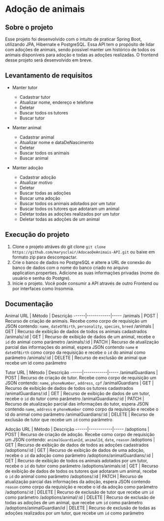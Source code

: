 # Adoção de animais

## Sobre o projeto
Esse projeto foi desenvolvido com o intuito de praticar Spring Boot, 
utilizando JPA, Hibernate e PostgreSQL. Essa API tem o propósito de lidar com adoções de animais, sendo possível manter um histórico de todos os animais disponíveis para adoção e todas as adoções realizadas. O frontend desse projeto será desenvolvido em breve.

## Levantamento de requisitos

* Manter tutor
  * Cadastrar tutor
  * Atualizar nome, endereço e telefone
  * Deletar
  * Buscar todos os tutores
  * Buscar tutor

* Manter animal
  * Cadastrar animal
  * Atualizar nome e dataDeNascimento
  * Deletar
  * Buscar todos os animais
  * Buscar animal

* Manter adoção
  * Cadastrar adoção
  * Atualizar motivo
  * Deletar
  * Buscar todas as adoções
  * Buscar uma adoção
  * Buscar todos os animais adotados 
  por um tutor
  * Buscar todos os tutores que adotaram um animal
  * Deletar todas as adoções realizados por um tutor
  * Deletar todas as adoções de um animal

## Execução do projeto

1. Clone o projeto atráves do git clone `git clone https://github.com/marysclair/AdocaoDeAnimais-API.git` ou baixe em formato zip para descompactar. 
2. Crie o banco de dados no PostgreSQL e altere a URL de conexão do banco de dados com o nome do banco criado no arquivo application.properties. Adicione as suas informações privadas (nome do usuário e senha do Postgre).  
3. Inicie o projeto. Você pode consumir a API através de outro Frontend ou por interfaces como Insomnia.

## Documentação

Animal
URL	| Método | Descrição
------|------------|-----
/animals |	POST |	Recurso de criação de animais. Recebe como corpo de requisição um JSON contendo: `name`, `dateOfBirth`, `personality`, `species`, `breed`
/animals	| GET |	Recurso de exibição de dados de todos os animais cadastrados
/animals/:id |	GET	| Recurso de exibição de dados de um animal, recebe o `id` do animal como parâmetro
/animals/:id |	PATCH	| Recurso de atualização parcial das informações do animal, espera JSON contendo `name` e `dateOfBirth` como corpo da requisição e recebe o `id` do animal como parâmetro
/animals/:id	| DELETE |	Recurso de exclusão de animal que recebe um id como parâmetro


Tutor
URL	| Método | Descrição
------|------------|-----
/animalGuardians |	POST |	Recurso de criação de tutor. Recebe como corpo de requisição um JSON contendo: `name`, `phoneNumber`, `address`, `cpf`
/animalGuardians	| GET |	Recurso de exibição de dados de todos os tutores cadastrados
/animalGuardians/:id |	GET	| Recurso de exibição de dados de um tutor, recebe o `id` do tutor como parâmetro
/animalGuardians/:id |	PATCH	| Recurso de atualização parcial das informações do tutor, espera JSON contendo `name`, `address` e `phoneNumber` como corpo da requisição e recebe o id do animal como parâmetro
/animalGuardians/:id	| DELETE |	Recurso de exclusão de tutor que recebe um `id` como parâmetro


Adoção
URL	| Método | Descrição
------|------------|-----
/adoptions |	POST |	Recurso de criação de adoção. Recebe como corpo de requisição um JSON contendo: `animalGuardianId`, `animalId`, `date`, `reason`
/adoptions	| GET |	Recurso de exibição de dados de todos as adoções cadastrados
/adoptions/:id |	GET	| Recurso de exibição de dados de uma adoção, recebe o `id` da adoção como parâmetro
/adoptions/animalGuardians/:id |	GET	| Recurso de exibição de todos os animais adotados por um tutor, recebe o `id` do tutor como parâmetro
/adoptions/animals:id |	GET	| Recurso de exibição de dados de todos os tutores que adotaram um animal, recebe o `id` do animal como parâmetro
/adoptions/:id |	PATCH	| Recurso de atualização parcial das informações da adoção, espera JSON contendo `reason` como corpo da requisição e recebe o id da adoção como parâmetro
/adoptions/:id	| DELETE |	Recurso de exclusão de tutor que recebe um `id` como parâmetro
/adoptions/animal/:id	| DELETE |	Recurso de exclusão de todas as adoções de um animal, que recebe um `id` como parâmetro
/adoptions/animalGuardian/id	| DELETE |	Recurso de exclusão de todas as adoções realizados por um tutor, que recebe um `id` como parâmetro

